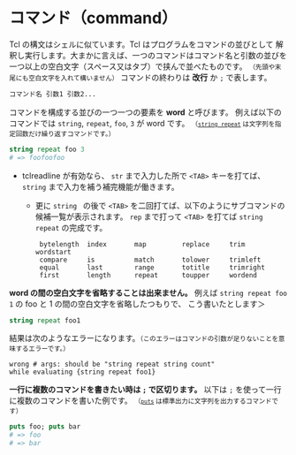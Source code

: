 # コマンド（command）

Tcl の構文はシェルに似ています。Tcl はプログラムをコマンドの並びとして
解釈し実行します。大まかに言えば、一つのコマンドはコマンド名と引数の並びを
一つ以上の空白文字（スペース又はタブ）で挟んで並べたものです。
<small>（先頭や末尾にも空白文字を入れて構いません）</small>
コマンドの終わりは **改行** か `;` で表します。

```tcl
コマンド名 引数1 引数2...
```

コマンドを構成する並びの一つ一つの要素を **word** と呼びます。
例えば以下のコマンドでは `string`, `repeat`, `foo`, `3` が word です。
<small>（[`string repeat`](https://www.tcl.tk/man/tcl8.5/TclCmd/string.htm#M45) は文字列を指定回数だけ繰り返すコマンドです。）</small>

```tcl
string repeat foo 3
# => foofoofoo
```

* tclreadline が有効なら、 `str` まで入力した所で `<TAB>` キーを打てば、 `string` まで入力を補う補完機能が働きます。

  * 更に `string ` の後で `<TAB>` を二回打てば、以下のようにサブコマンドの候補一覧が表示されます。 `rep` まで打って `<TAB>` を打てば `string repeat` の完成です。

     ```
      bytelength  index       map         replace     trim        wordstart
      compare     is          match       tolower     trimleft    
      equal       last        range       totitle     trimright   
      first       length      repeat      toupper     wordend     
     ```

**word の間の空白文字を省略することは出来ません。**
例えば `string repeat foo 1` の foo と 1 の間の空白文字を省略したつもりで、
こう書いたとします＞

```tcl
string repeat foo1
```

結果は次のようなエラーになります。<small>（このエラーはコマンドの引数が足りないことを意味するエラーです。）</small>

```
wrong # args: should be "string repeat string count"
while evaluating {string repeat foo1}
```

**一行に複数のコマンドを書きたい時は `;` で区切ります。**
以下は `;` を使って一行に複数のコマンドを書いた例です。
<small>（[`puts`](https://www.tcl.tk/man/tcl8.5/TclCmd/puts.htm) は標準出力に文字列を出力するコマンドです）</small>

```tcl
puts foo; puts bar
# => foo
# => bar
```
